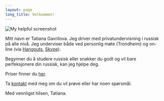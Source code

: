 ```yaml
---
layout: page
long_title: Velkommen!
---
```


![My helpful screenshot](http://placehold.it/350x150)

Mitt navn er Tatiana Gavrilova. Jeg driver med privatundervisning i russisk på alle nivå. Jeg underviser både ved personlig møte (Trondheim) og on-line (via [Hangouts](https://www.google.com/+/learnmore/hangouts/), [Skype](http://www.skype.com/)).

Begynner du å studere russisk eller snakker du godt og vil bare perfeksjonere din russisk, kan jeg hjelpe deg.

Priser finner du [her](/prices).

Ta [kontakt](/contacts) med meg om du vil prøve eller har noen spørsmål.

Med vennligst hilsen, Tatiana.
